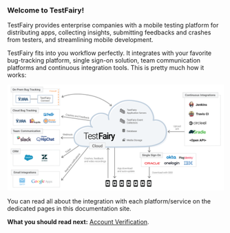 ### Welcome to TestFairy!

TestFairy provides enterprise companies with a mobile testing platform for distributing apps, collecting insights, submitting feedbacks and crashes from testers, and streamlining mobile development.



TestFairy fits into you workflow perfectly. It integrates with your favorite bug-tracking platform, single sign-on solution, team communication platforms and continuous integration tools. This is pretty much how it works:



![ alt upload](../../img/integrations/tf-structure-02.png)

You can read all about the integration with each platform/service on the dedicated pages in this documentation site.

**What you should read next:** [Account Verification](https://docs.testfairy.com/Getting_Started/Account_Verification.html).



